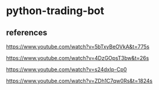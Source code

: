 # python-trading-bot

references
----------------
https://www.youtube.com/watch?v=5bTxyBeOVkA&t=775s

https://www.youtube.com/watch?v=4DzGOpsT3bw&t=26s

https://www.youtube.com/watch?v=s24dxIp-Cp0

https://www.youtube.com/watch?v=ZDh1C7qw0Rs&t=1824s
